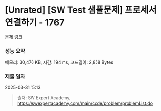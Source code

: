 # [Unrated] [SW Test 샘플문제] 프로세서 연결하기 - 1767 

[문제 링크](https://swexpertacademy.com/main/code/problem/problemDetail.do?contestProbId=AV4suNtaXFEDFAUf) 

### 성능 요약

메모리: 30,476 KB, 시간: 194 ms, 코드길이: 2,858 Bytes

### 제출 일자

2025-03-31 15:13



> 출처: SW Expert Academy, https://swexpertacademy.com/main/code/problem/problemList.do